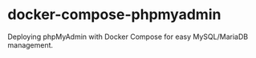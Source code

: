 # docker-compose-phpmyadmin
Deploying phpMyAdmin with Docker Compose for easy MySQL/MariaDB management.
